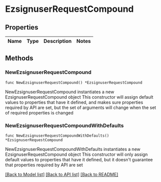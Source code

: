 # EzsignuserRequestCompound

## Properties

Name | Type | Description | Notes
------------ | ------------- | ------------- | -------------

## Methods

### NewEzsignuserRequestCompound

`func NewEzsignuserRequestCompound() *EzsignuserRequestCompound`

NewEzsignuserRequestCompound instantiates a new EzsignuserRequestCompound object
This constructor will assign default values to properties that have it defined,
and makes sure properties required by API are set, but the set of arguments
will change when the set of required properties is changed

### NewEzsignuserRequestCompoundWithDefaults

`func NewEzsignuserRequestCompoundWithDefaults() *EzsignuserRequestCompound`

NewEzsignuserRequestCompoundWithDefaults instantiates a new EzsignuserRequestCompound object
This constructor will only assign default values to properties that have it defined,
but it doesn't guarantee that properties required by API are set


[[Back to Model list]](../README.md#documentation-for-models) [[Back to API list]](../README.md#documentation-for-api-endpoints) [[Back to README]](../README.md)


